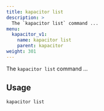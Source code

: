 ```yaml
---
title: kapacitor list
description: >
  The `kapacitor list` command ...
menu:
  kapacitor_v1:
    name: kapacitor list
    parent: kapacitor
weight: 301
---
```


The `kapacitor list` command ...

## Usage

```sh
kapacitor list
```
